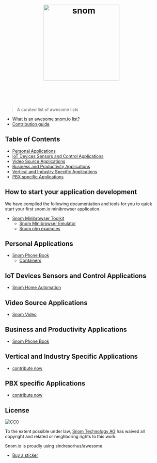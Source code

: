 <h1 align="center">
	<br>
	<img width="250" src="https://snom-website-data2.s3.amazonaws.com/filer_public_thumbnails/filer_public/92/e5/92e559d0-4710-42a7-8ce2-a5dc93c52243/snom_logo_gray_60.jpg__264x300_q85_subsampling-2.jpg" alt="snom">
	<br>
	<br>
	<br>
</h1>

> A curated list of awesome lists

- [What is an awesome snom.io list?](snomioawesome.md)
- [Contribution guide](snomiocontributing.md)


## Table of Contents

- [Personal Applications](#personal-applications)
- [IoT Devices Sensors and Control Applications](#iot-devices-sensors-and-control-applications)
- [Video Source Applications](#video-source-applications)
- [Business and Productivity Applications](#business-and-productivity-applications)
- [Vertical and Industry Specific Applications](#vertical-and-industry-specific-applications)
- [PBX specific Applications](#pbx-specific-applications)


## How to start your application development

We have compiled the following documentation and tools for you to quick start your first snom.io minibrowser application.

- [Snom Minibrowser Toolkit](https://github.com/Snomio/Snom-Minibrowser-Toolkitr)
	- [Snom Minibrowser Emulator](https://github.com/Snomio/snomMinibrowserEmulator)
	- [Snom php examples](https://github.com/Snomio/Snom-Minibrowser-Toolkit)


## Personal Applications

- [Snom Phone Book](https://github.com/Snomio/snomPhoneBook)
	- [Containers](https://github.com/Friz-zy/awesome-linux-containers)

## IoT Devices Sensors and Control Applications

- [Snom Home Automation](https://github.com/akullpp/awesome-jav)
	

## Video Source Applications

- [Snom Video](https://github.com/enaqx/awesome-reac)


## Business and Productivity Applications

- [Snom Phone Book](https://github.com/Snomio/snomPhoneBook)


## Vertical and Industry Specific Applications

- [contribute now](https://github.com/contribute)


## PBX specific Applications

- [contribute now](https://github.com/contribute)


## License

[![CC0](http://mirrors.creativecommons.org/presskit/buttons/88x31/svg/cc-zero.svg)](https://creativecommons.org/publicdomain/zero/1.0/)

To the extent possible under law, [Snom Technology AG](http://snom.com) has waived all copyright and related or neighboring rights to this work.

Snom.io is proudly using sindresorhus/awesome  
- [Buy a sticker](https://www.stickermule.com/marketplace/10034-awesome)

